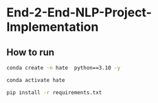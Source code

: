 # End-2-End-NLP-Project-Implementation

## How to run

```bash
conda create -n hate  python==3.10 -y
```

```bash
conda activate hate
```

```bash
pip install -r requirements.txt
```

